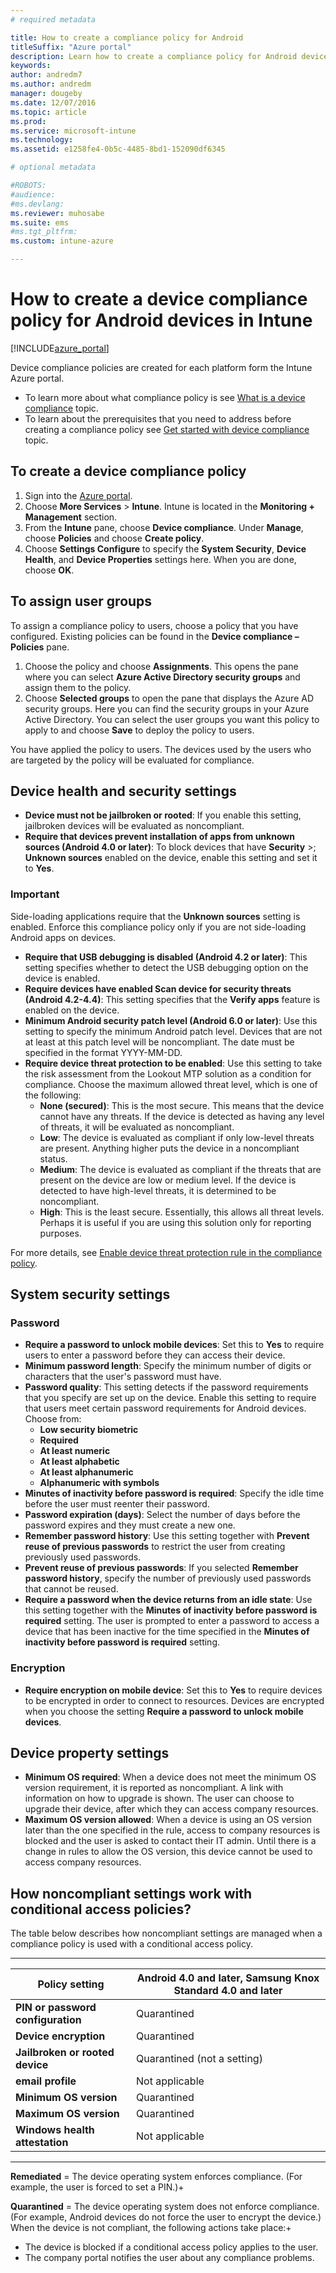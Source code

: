 ```yaml
---
# required metadata

title: How to create a compliance policy for Android
titleSuffix: "Azure portal"
description: Learn how to create a compliance policy for Android devices."
keywords:
author: andredm7
ms.author: andredm
manager: dougeby
ms.date: 12/07/2016
ms.topic: article
ms.prod:
ms.service: microsoft-intune
ms.technology:
ms.assetid: e1258fe4-0b5c-4485-8bd1-152090df6345

# optional metadata

#ROBOTS:
#audience:
#ms.devlang:
ms.reviewer: muhosabe
ms.suite: ems
#ms.tgt_pltfrm:
ms.custom: intune-azure

---
```


# How to create a device compliance policy for Android devices in Intune


[!INCLUDE[azure_portal](./includes/azure_portal.md)]

Device compliance policies are created for each platform form the Intune Azure portal. 

- To learn more about what compliance policy is see [What is a device compliance](device-compliance.md) topic.
- To learn about the prerequisites that you need to address before creating a compliance policy see [Get started with device compliance](device-compliance-get-started.md) topic.

## To create a device compliance policy

1. Sign into the [Azure portal](https://portal.azure.com).
2. Choose **More Services** > **Intune**. Intune is located in the **Monitoring + Management** section.
1. From the **Intune** pane, choose **Device compliance**. Under **Manage**, choose **Policies** and choose **Create policy**.
3. Choose **Settings Configure** to specify the **System Security**, **Device Health**, and **Device Properties** settings here. When you are done, choose **OK**.

<!-- 4. Choose **Actions for noncompliance** to say what actions should happen when a device is determined as noncompliant based on the configured settings in this policy.
5. In the **Actions for noncompliance** pane, choose **Add** to create a new action.  The action parameters pane allows you to specify the action, email recipients that should receive the notification in addition to the user of the device, and the content of the notification that you want to send.
6. The message template option allows you to create several custom emails depending on when the action is set to take. For example, you can create a message for notifications that are sent for the first time and a different message for final warning before access is blocked. The custom messages that you create can be used for all your device compliance policy.
7. Specify the **Grace period** which determines when that action to take place.  For example, you may want to send a notification as soon as the device is evaluated as noncompliant, but allow some time before enforcing the conditional access policy to block access to company resources like SharePoint online.
8. Choose **Add** to finish creating the action.
9. You can create multiple actions and the sequence in which they should occur. Choose **OK** when you are finished creating all the actions.-->

## To assign user groups

To assign a compliance policy to users, choose a policy that you have configured. Existing policies can be found in the **Device compliance – Policies** pane.

1. Choose the policy and choose **Assignments**. This opens the pane where you can select **Azure Active Directory security groups** and assign them to the policy.
2. Choose **Selected groups** to open the pane that displays the Azure AD security groups. Here you can find the security groups in your Azure Active Directory.  You can select the user groups you want this policy to apply to and choose **Save** to deploy the policy to users.

You have applied the policy to users.  The devices used by the users who are targeted by the policy will be evaluated for compliance.

<!---##  Compliance policy settings--->

## Device health and security settings

- **Device must not be jailbroken or rooted**: If you enable this setting, jailbroken devices will be evaluated as noncompliant.
- **Require that devices prevent installation of apps from unknown sources (Android 4.0 or later)**: To block devices that have **Security** >; **Unknown sources** enabled on the device, enable this setting and set it to **Yes**.

### Important

Side-loading applications require that the **Unknown sources** setting is enabled. Enforce this compliance policy only if you are not side-loading Android apps on devices.

- **Require that USB debugging is disabled (Android 4.2 or later)**: This setting specifies whether to detect the USB debugging option on the device is enabled.
- **Require devices have enabled Scan device for security threats (Android 4.2-4.4)**: This setting specifies that the **Verify apps** feature is enabled on the device.
- **Minimum Android security patch level (Android 6.0 or later)**: Use this setting to specify the minimum Android patch level. Devices that are not at least at this patch level will be noncompliant. The date must be specified in the format YYYY-MM-DD.
- **Require device threat protection to be enabled**: Use this setting to take the risk assessment from the Lookout MTP solution as a condition for compliance. Choose the maximum allowed threat level, which is one of the following:
  - **None (secured)**: This is the most secure. This means that the device cannot have any threats. If the device is detected as having any level of threats, it will be evaluated as noncompliant.
  - **Low**: The device is evaluated as compliant if only low-level threats are present. Anything higher puts the device in a noncompliant status.
  - **Medium**: The device is evaluated as compliant if the threats that are present on the device are low or medium level. If the device is detected to have high-level threats, it is determined to be noncompliant.
  - **High**: This is the least secure. Essentially, this allows all threat levels. Perhaps it is useful if you are using this solution only for reporting purposes.

For more details, see [Enable device threat protection rule in the compliance policy](https://docs.microsoft.com/intune-classic/deploy-use/enable-device-threat-protection-rule-in-compliance-policy).

## System security settings

### Password

- **Require a password to unlock mobile devices**: Set this to **Yes** to require users to enter a password before they can access their device.
- **Minimum password length**: Specify the minimum number of digits or characters that the user&#39;s password must have.
- **Password quality**: This setting detects if the password requirements that you specify are set up on the device. Enable this setting to require that users meet certain password requirements for Android devices. Choose from:
  - **Low security biometric**
  - **Required**
  - **At least numeric**
  - **At least alphabetic**
  - **At least alphanumeric**
  - **Alphanumeric with symbols**
- **Minutes of inactivity before password is required**: Specify the idle time before the user must reenter their password.
- **Password expiration (days)**: Select the number of days before the password expires and they must create a new one.
- **Remember password history**: Use this setting together with **Prevent reuse of previous passwords** to restrict the user from creating previously used passwords.
- **Prevent reuse of previous passwords**: If you selected **Remember password history**, specify the number of previously used passwords that cannot be reused.
- **Require a password when the device returns from an idle state**: Use this setting together with the **Minutes of inactivity before password is required** setting. The user is prompted to enter a password to access a device that has been inactive for the time specified in the **Minutes of inactivity before password is required** setting.

### Encryption

- **Require encryption on mobile device**: Set this to **Yes** to require devices to be encrypted in order to connect to resources. Devices are encrypted when you choose the setting **Require a password to unlock mobile devices**.

## Device property settings

- **Minimum OS required**: When a device does not meet the minimum OS version requirement, it is reported as noncompliant. A link with information on how to upgrade is shown. The user can choose to upgrade their device, after which they can access company resources.
- **Maximum OS version allowed**: When a device is using an OS version later than the one specified in the rule, access to company resources is blocked and the user is asked to contact their IT admin. Until there is a change in rules to allow the OS version, this device cannot be used to access company resources.

## How noncompliant settings work with conditional access policies?

The table below describes how noncompliant settings are managed when a compliance policy is used with a conditional access policy.

--------------------

|**Policy setting**| **Android 4.0 and later, Samsung Knox Standard 4.0 and later** |
| --- | ----|
| **PIN or password configuration** |  Quarantined |
| **Device encryption** | Quarantined |
| **Jailbroken or rooted device** | Quarantined (not a setting) |
| **email profile** | Not applicable |
| **Minimum OS version** | Quarantined |
| **Maximum OS version** |   Quarantined |
| **Windows health attestation** | Not applicable |

--------------------------

**Remediated** = The device operating system enforces compliance. (For example, the user is forced to set a PIN.)+

**Quarantined** = The device operating system does not enforce compliance. (For example, Android devices do not force the user to encrypt the device.) When the device is not compliant, the following actions take place:+

- The device is blocked if a conditional access policy applies to the user.
- The company portal notifies the user about any compliance problems.

<!--- ## Next steps

[How to monitor device compliance](device-compliance-monitor.md)--->
